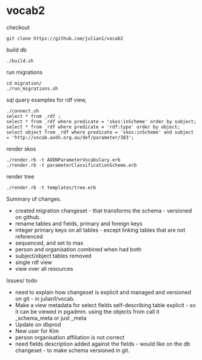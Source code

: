 vocab2
======

checkout

    git clone https://github.com/julian1/vocab2

build db

    ./build.sh

run migrations

    cd migration/
    ./run_migrations.sh 

sql query examples for rdf view, 

    ./connect.sh
    select * from _rdf ;
    select * from _rdf where predicate = 'skos:inScheme' order by subject;
    select * from _rdf where predicate = 'rdf:type' order by object;
    select object from _rdf where predicate = 'skos:inScheme' and subject = 'http://vocab.aodn.org.au/def/parameter/383';

render skos 

    ./render.rb -t AODNParameterVocabulary.erb 
    ./render.rb -t parameterClassificationScheme.erb

render tree

    ./render.rb -t templates/tree.erb


Summary of changes.
  * created migration changeset - that transforms the schema - versioned on github.
  * rename tables and fields, primary and foreign keys
  * integer primary keys on all tables - except linking tables that are not referenced
  * sequenced, and set to max
  * person and organisation combined when had both
  * subject/object tables removed
  * single rdf view
  * view over all resources

Issues/ todo
  * need to explain how changeset is explicit and managed and versioned on git - in julian1/vocab.
  * Make a view metadata for select fields  self-describing table explicit - so it can be viewed in pgadmin. using the objects from 
     call it _schema_meta or just _meta 
  * Update on dbprod
  * New user for Kim
  * person organisation affiliation is not correct
  * need fields description added against the fields - would like on the db changeset - to make schema versioned in git.

